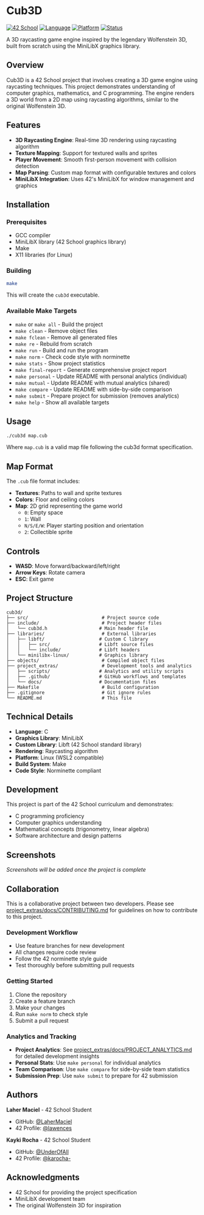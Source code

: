 # Cub3D

[![42 School](https://img.shields.io/badge/42-School-blue)](https://42.fr/)
[![Language](https://img.shields.io/badge/Language-C-orange)](https://en.wikipedia.org/wiki/C_(programming_language))
[![Platform](https://img.shields.io/badge/Platform-Linux-green)](https://www.linux.org/)
[![Status](https://img.shields.io/badge/Status-In_Development-yellow)]()

A 3D raycasting game engine inspired by the legendary Wolfenstein 3D, built from scratch using the MiniLibX graphics library.

## Overview

Cub3D is a 42 School project that involves creating a 3D game engine using raycasting techniques. This project demonstrates understanding of computer graphics, mathematics, and C programming. The engine renders a 3D world from a 2D map using raycasting algorithms, similar to the original Wolfenstein 3D.

## Features

- **3D Raycasting Engine**: Real-time 3D rendering using raycasting algorithm
- **Texture Mapping**: Support for textured walls and sprites
- **Player Movement**: Smooth first-person movement with collision detection
- **Map Parsing**: Custom map format with configurable textures and colors
- **MiniLibX Integration**: Uses 42's MiniLibX for window management and graphics

## Installation

### Prerequisites

- GCC compiler
- MiniLibX library (42 School graphics library)
- Make
- X11 libraries (for Linux)

### Building

```bash
make
```

This will create the `cub3d` executable.

### Available Make Targets

- `make` or `make all` - Build the project
- `make clean` - Remove object files
- `make fclean` - Remove all generated files
- `make re` - Rebuild from scratch
- `make run` - Build and run the program
- `make norm` - Check code style with norminette
- `make stats` - Show project statistics
- `make final-report` - Generate comprehensive project report
- `make personal` - Update README with personal analytics (individual)
- `make mutual` - Update README with mutual analytics (shared)
- `make compare` - Update README with side-by-side comparison
- `make submit` - Prepare project for submission (removes analytics)
- `make help` - Show all available targets

## Usage

```bash
./cub3d map.cub
```

Where `map.cub` is a valid map file following the cub3d format specification.

## Map Format

The `.cub` file format includes:

- **Textures**: Paths to wall and sprite textures
- **Colors**: Floor and ceiling colors
- **Map**: 2D grid representing the game world
  - `0`: Empty space
  - `1`: Wall
  - `N/S/E/W`: Player starting position and orientation
  - `2`: Collectible sprite

## Controls

- **WASD**: Move forward/backward/left/right
- **Arrow Keys**: Rotate camera
- **ESC**: Exit game

## Project Structure

```
cub3d/
├── src/                           # Project source code
├── include/                       # Project header files
│   └── cub3d.h                   # Main header file
├── libraries/                     # External libraries
│   ├── libft/                    # Custom C library
│   │   ├── src/                  # Libft source files
│   │   └── include/              # Libft headers
│   └── minilibx-linux/           # Graphics library
├── objects/                       # Compiled object files
├── project_extras/                # Development tools and analytics
│   ├── scripts/                  # Analytics and utility scripts
│   ├── .github/                  # GitHub workflows and templates
│   └── docs/                     # Documentation files
├── Makefile                       # Build configuration
├── .gitignore                     # Git ignore rules
└── README.md                      # This file
```

## Technical Details

- **Language**: C
- **Graphics Library**: MiniLibX
- **Custom Library**: Libft (42 School standard library)
- **Rendering**: Raycasting algorithm
- **Platform**: Linux (WSL2 compatible)
- **Build System**: Make
- **Code Style**: Norminette compliant

## Development

This project is part of the 42 School curriculum and demonstrates:

- C programming proficiency
- Computer graphics understanding
- Mathematical concepts (trigonometry, linear algebra)
- Software architecture and design patterns

## Screenshots

*Screenshots will be added once the project is complete*

## Collaboration

This is a collaborative project between two developers. Please see [project_extras/docs/CONTRIBUTING.md](project_extras/docs/CONTRIBUTING.md) for guidelines on how to contribute to this project.

### Development Workflow
- Use feature branches for new development
- All changes require code review
- Follow the 42 norminette style guide
- Test thoroughly before submitting pull requests

### Getting Started
1. Clone the repository
2. Create a feature branch
3. Make your changes
4. Run `make norm` to check style
5. Submit a pull request

### Analytics and Tracking
- **Project Analytics**: See [project_extras/docs/PROJECT_ANALYTICS.md](project_extras/docs/PROJECT_ANALYTICS.md) for detailed development insights
- **Personal Stats**: Use `make personal` for individual analytics
- **Team Comparison**: Use `make compare` for side-by-side team statistics
- **Submission Prep**: Use `make submit` to prepare for 42 submission

## Authors

**Laher Maciel** - 42 School Student
- GitHub: [@LaherMaciel](https://github.com/LaherMaciel)
- 42 Profile: [@lawences](https://profile-v3.intra.42.fr/users/lawences)

**Kayki Rocha** - 42 School Student
- GitHub: [@UnderOfAll](https://github.com/UnderOfAll)
- 42 Profile: [@karocha-](https://profile-v3.intra.42.fr/users/karocha-)

## Acknowledgments

- 42 School for providing the project specification
- MiniLibX development team
- The original Wolfenstein 3D for inspiration